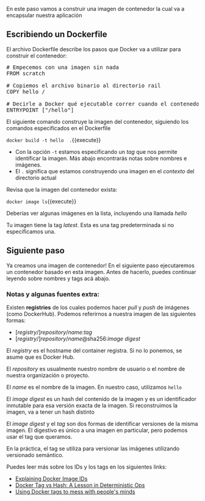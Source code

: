 En este paso vamos a construir una imagen de contenedor la cual va a encapsular nuestra aplicación

## Escribiendo un Dockerfile

El archivo Dockerfile describe los pasos que Docker va a utilizar para construir el contenedor:

<pre class="file" data-filename="Dockerfile" data-target="replace">
# Empecemos con una imagen sin nada
FROM scratch

# Copiemos el archivo binario al directorio rail
COPY hello /

# Decirle a Docker qué ejecutable correr cuando el contenedor inicia
ENTRYPOINT ["/hello"]
</pre>

El siguiente comando construye la imagen del contenedor, siguiendo los comandos especificados en el Dockerfile

`docker build -t hello  .`{{execute}}

* Con la opción `-t` estamos especificando un *tag*  que nos permite identificar la imagen. Más abajo encontrarás notas sobre nombres e imágenes.
* El `.` significa que estamos construyendo una imagen en el *contexto* del directorio actual

Revisa que la imagen del contenedor exista:

`docker image ls`{{execute}}

Deberías ver algunas imágenes en la lista, incluyendo una llamada *hello*

Tu imagen tiene la tag *latest*. Esta es una tag predeterminada si no especificamos una. 

## Siguiente paso

Ya creamos una imagen de contenedor! En el siguiente paso ejecutaremos un contenedor basado en esta imagen. Antes de hacerlo, puedes continuar leyendo sobre nombres y tags acá abajo.

### Notas y algunas fuentes extra:

Existen **registries** de los cuales podemos hacer *pull* y *push* de imágenes (como DockerHub). Podemos referirnos a nuestra imagen de las siguientes formas:

* \[*registry*/\]*repository*/*name*:*tag*
* \[*registry*/\]*repository*/*name*@sha256:*image digest*

El *registry* es el hostname del container registra. Si no lo ponemos, se asume que es Docker Hub. 

El *repository* es usualmente nuestro nombre de usuario o el nombre de nuestra organización o proyecto. 

El *name* es el nombre de la imagen. En nuestro caso, utilizamos `hello`

El *image digest* es un hash del contenido de la imagen y es un identificador inmutable para esa versión exacta de la imagen. Si reconstruimos la imagen, va a tener un hash distinto

El *image digest* y el *tag* son dos formas de identificar versiones de la misma imagen. El digestivo es único a una imagen en particular, pero podemos usar el tag que queramos. 

En la práctica, el tag se utiliza para versionar las imágenes utilizando versionado semántico.

Puedes leer más sobre los IDs y los tags en los siguientes links:
* [Explaining Docker Image IDs](https://windsock.io/explaining-docker-image-ids/)
* [Docker Tag vs Hash: A Lesson in Deterministic Ops](https://medium.com/@tariq.m.islam/container-deployments-a-lesson-in-deterministic-ops-a4a467b14a03)
* [Using Docker tags to mess with people's minds](https://medium.com/microscaling-systems/using-docker-tags-to-mess-with-peoples-minds-367bb2c93bd0)